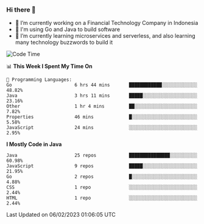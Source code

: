 ### Hi there 👋

<!--
**mazzama/mazzama** is a ✨ _special_ ✨ repository because its `README.md` (this file) appears on your GitHub profile.

Here are some ideas to get you started:

- 🔭 I’m currently working on ...
- 🌱 I’m currently learning ...
- 👯 I’m looking to collaborate on ...
- 🤔 I’m looking for help with ...
- 💬 Ask me about ...
- 📫 How to reach me: ...
- 😄 Pronouns: ...
- ⚡ Fun fact: ...
-->

- 🔭 I’m currently working on a Financial Technology Company in Indonesia
- :gun: I'm using Go and Java to build software
- 🌱 I’m currently learning microservices and serverless, and also learning many technology buzzwords to build it

<!--START_SECTION:waka-->
![Code Time](http://img.shields.io/badge/Code%20Time-2%2C542%20hrs%2027%20mins-blue)

📊 **This Week I Spent My Time On** 

```text
💬 Programming Languages: 
Go                       6 hrs 44 mins       ████████████░░░░░░░░░░░░░   48.82% 
Java                     3 hrs 11 mins       █████░░░░░░░░░░░░░░░░░░░░   23.16% 
Other                    1 hr 4 mins         ██░░░░░░░░░░░░░░░░░░░░░░░   7.82% 
Properties               46 mins             █░░░░░░░░░░░░░░░░░░░░░░░░   5.58% 
JavaScript               24 mins             ░░░░░░░░░░░░░░░░░░░░░░░░░   2.95%

```

**I Mostly Code in Java** 

```text
Java                     25 repos            ███████████████░░░░░░░░░░   60.98% 
JavaScript               9 repos             █████░░░░░░░░░░░░░░░░░░░░   21.95% 
Go                       2 repos             █░░░░░░░░░░░░░░░░░░░░░░░░   4.88% 
CSS                      1 repo              ░░░░░░░░░░░░░░░░░░░░░░░░░   2.44% 
HTML                     1 repo              ░░░░░░░░░░░░░░░░░░░░░░░░░   2.44%

```



 Last Updated on 06/02/2023 01:06:05 UTC
<!--END_SECTION:waka-->
